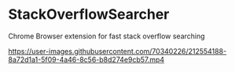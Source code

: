 # StackOverflowSearcher
Chrome Browser extension for fast stack overflow searching


https://user-images.githubusercontent.com/70340226/212554188-8a72d1a1-5f09-4a46-8c56-b8d274e9cb57.mp4

